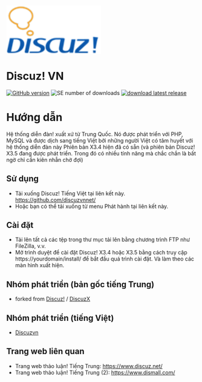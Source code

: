 [<img src="https://raw.githubusercontent.com/discuzvnnet/Discuz_X3.4_VN_UTF8_REV/main/upload/static/image/common/logo.png" width="250"/>](logo.png)

# Discuz! VN

[![GitHub version](https://img.shields.io/github/v/release/discuzvnnet/Discuz_X3.4_VN_UTF8_REV)](https://github.com/discuzvnnet/Discuz_X3.4_VN_UTF8_REV)
![SE number of downloads](https://img.shields.io/github/downloads/jaideejung007/discuzth/latest/total.svg)
[![download latest release](https://img.shields.io/badge/Discuz!%20X3.4-Download-success.svg)](https://github.com/jaideejung007/discuzth/releases/latest)


# Hướng dẫn #
Hệ thống diễn đàn! xuất xứ từ Trung Quốc. Nó được phát triển với PHP, MySQL và được dịch sang tiếng Việt bởi những người Việt có tâm huyết với hệ thống diễn đàn này Phiên bản X3.4 hiện đã có sẵn (và phiên bản Discuz! X3.5 đang được phát triển. Trong đó có nhiều tính năng mà chắc chắn là bất ngờ chỉ cần kiên nhẫn chờ đợi)

## Sử dụng
* Tải xuống Discuz! Tiếng Việt tại liên kết này. https://github.com/discuzvnnet/
* Hoặc bạn có thể tải xuống từ menu Phát hành tại liên kết này. 

## Cài đặt
* Tải lên tất cả các tệp trong thư mục tải lên bằng chương trình FTP như FileZilla, v.v.
* Mở trình duyệt để cài đặt Discuz! X3.4 hoặc X3.5 bằng cách truy cập https://yourdomain/install/ để bắt đầu quá trình cài đặt. Và làm theo các màn hình xuất hiện.

## Nhóm phát triển (bản gốc tiếng Trung)
* forked from [Discuz!](https://gitee.com/ComsenzDiscuz) / [DiscuzX](https://gitee.com/ComsenzDiscuz/DiscuzX) 

## Nhóm phát triển (tiếng Việt)

* [Discuzvn](https://discuzvn.net/)

## Trang web liên quan
* Trang web thảo luận! Tiếng Trung: https://www.discuz.net/
* Trang web thảo luận! Tiếng Trung (2): https://www.dismall.com/
